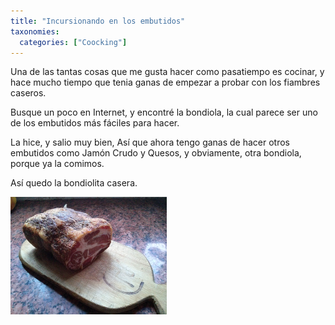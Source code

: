 ```yaml
---
title: "Incursionando en los embutidos"
taxonomies:
  categories: ["Coocking"]
---
```


Una de las tantas cosas que me gusta hacer como pasatiempo es cocinar, y hace mucho tiempo que tenia ganas de empezar a probar con los fiambres caseros.

Busque un poco en Internet, y encontré la bondiola, la cual parece ser uno de los embutidos más fáciles para hacer.

La hice, y salio muy bien, Así que ahora tengo ganas de hacer otros embutidos como Jamón Crudo y Quesos, y obviamente, otra bondiola, porque ya la comimos.

Así quedo la bondiolita casera.

!["Bondiolita casera"](/images/bondiola_casera.png)